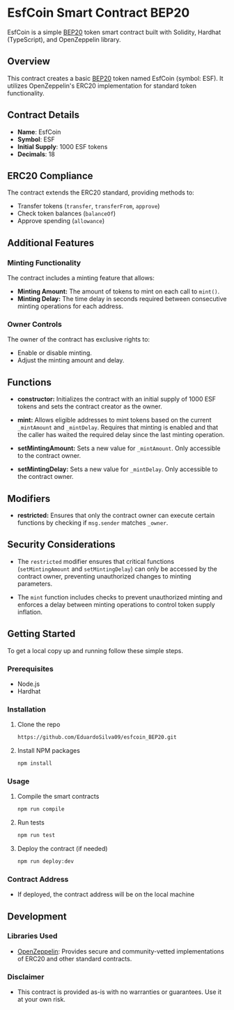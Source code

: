 # EsfCoin Smart Contract BEP20

EsfCoin is a simple [BEP20](https://academy.binance.com/en/glossary/bep-20) token smart contract built with Solidity, Hardhat (TypeScript), and OpenZeppelin library.

## Overview

This contract creates a basic [BEP20](https://academy.binance.com/en/glossary/bep-20) token named EsfCoin (symbol: ESF). It utilizes OpenZeppelin's ERC20 implementation for standard token functionality.

## Contract Details

- **Name**: EsfCoin
- **Symbol**: ESF
- **Initial Supply**: 1000 ESF tokens
- **Decimals**: 18

## ERC20 Compliance

The contract extends the ERC20 standard, providing methods to:
- Transfer tokens (`transfer`, `transferFrom`, `approve`)
- Check token balances (`balanceOf`)
- Approve spending (`allowance`)

## Additional Features

### Minting Functionality

The contract includes a minting feature that allows:
- **Minting Amount:** The amount of tokens to mint on each call to `mint()`.
- **Minting Delay:** The time delay in seconds required between consecutive minting operations for each address.

### Owner Controls

The owner of the contract has exclusive rights to:
- Enable or disable minting.
- Adjust the minting amount and delay.

## Functions

- **constructor:** Initializes the contract with an initial supply of 1000 ESF tokens and sets the contract creator as the owner.
  
- **mint:** Allows eligible addresses to mint tokens based on the current `_mintAmount` and `_mintDelay`. Requires that minting is enabled and that the caller has waited the required delay since the last minting operation.

- **setMintingAmount:** Sets a new value for `_mintAmount`. Only accessible to the contract owner.

- **setMintingDelay:** Sets a new value for `_mintDelay`. Only accessible to the contract owner.

## Modifiers

- **restricted:** Ensures that only the contract owner can execute certain functions by checking if `msg.sender` matches `_owner`.

## Security Considerations

- The `restricted` modifier ensures that critical functions (`setMintingAmount` and `setMintingDelay`) can only be accessed by the contract owner, preventing unauthorized changes to minting parameters.

- The `mint` function includes checks to prevent unauthorized minting and enforces a delay between minting operations to control token supply inflation.

## Getting Started

To get a local copy up and running follow these simple steps.

### Prerequisites

- Node.js
- Hardhat

### Installation

1. Clone the repo
   
   ```sh
   https://github.com/EduardoSilva09/esfcoin_BEP20.git
   ```
   
2. Install NPM packages

   ```sh
   npm install
   ```
   
### Usage

1. Compile the smart contracts

   ```sh
   npm run compile
   ```

2. Run tests

   ```sh
   npm run test
   ```
   
3. Deploy the contract (if needed)

   ```sh
   npm run deploy:dev
   ```

### Contract Address
  - If deployed, the contract address will be on the local machine


## Development

### Libraries Used
  - [OpenZeppelin](https://www.openzeppelin.com/): Provides secure and community-vetted implementations of ERC20 and other standard contracts.


### Disclaimer
  - This contract is provided as-is with no warranties or guarantees. Use it at your own risk.
